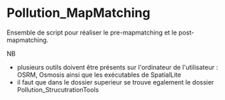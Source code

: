 # Pollution_MapMatching
Ensemble de script pour réaliser le pre-mapmatching et le post-mapmatching. 

NB 
 - plusieurs outils doivent être présents sur l'ordinateur de l'utilisateur : OSRM, Osmosis ainsi que les exécutables de SpatialLite
 - il faut que dans le dossier superieur se trouve egalement le dossier Pollution_StrucutrationTools
